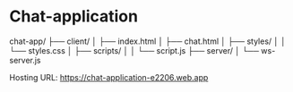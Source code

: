 # Chat-application
chat-app/
├── client/
│   ├── index.html
│   ├── chat.html
│   ├── styles/
│   │   └── styles.css
│   ├── scripts/
│   │   └── script.js
├── server/
│   └── ws-server.js

Hosting URL: https://chat-application-e2206.web.app

